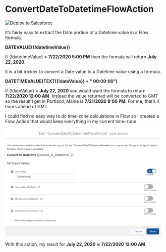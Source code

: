 # ConvertDateToDatetimeFlowAction

<a href="https://githubsfdeploy.herokuapp.com">
  <img alt="Deploy to Salesforce"
       src="https://raw.githubusercontent.com/afawcett/githubsfdeploy/master/deploy.png">
</a>

It’s fairly easy to extract the Date portion of a Datetime value in a Flow formula.

**DATEVALUE({!datetimeValue})**

If {!datetimeValue} = **7/22/2020 5:00 PM** then the formula will return **July 22, 2020**.

It is a bit trickier to convert a Date value to a Datetime value using a formula. 

**DATETIMEVALUE(TEXT({!dateValue}) + " 00:00:00")**

If {!dateValue} = **July 22, 2020** you would want the formula to return **7/22/2020 12:00 AM**.  Instead the value returned will be converted to GMT so the result I get in Portland, Maine is **7/21/2020 8:00 PM**.  For me, that’s 4 hours ahead of GMT.

I could find no easy way to do time-zone calculations in Flow so I created a Flow Action that would keep everything in my current time-zone.

![alt_text](Action.PNG "image_tooltip")


With this action, my result for **July 22, 2020** is **7/22/2020 12:00 AM**.
